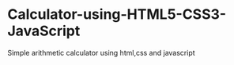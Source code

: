 # Calculator-using-HTML5-CSS3-JavaScript
Simple arithmetic calculator using html,css and javascript
